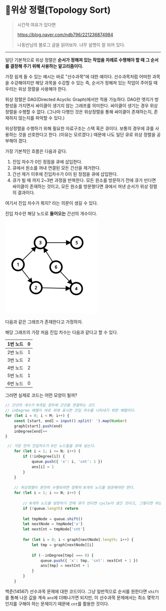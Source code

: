 # 🎅위상 정렬(Topology Sort)

> 시간적 여유가 있다면
>
> https://blog.naver.com/ndb796/221236874984
>
> 나동빈님의 블로그 글을 읽어보자. 너무 설명이 잘 되어 있다.

---

일단 기본적으로 위상 정렬은 **순서가 정해져 있는 작업을 차례로 수행해야 할 때 그 순서를 결정해 주기 위해 사용하는 알고리즘이다.** 

가장 쉽게 들 수 있는 예시는 바로 "선수과목"에 대한 예이다. 선수과목처럼 어떠한 과목을 수강해야지만 해당 과목을 수강할 수 있는 즉, 순서가 정해져 있는 작업이 주어질 때 우리는 위상 정렬을 사용해야 한다.

위상 정렬은 DAG(Directed Acyclic Graph)에서만 적용 가능하다. DAG란 엣지가 방향성을 가지면서 싸이클이 생기지 않는 그래프를 의미한다. 싸이클이 생기는 경우 위상 정렬을 수행할 수 없다. (그나마 다행인 것은 위상정렬을 통해 싸이클이 존재하는지, 존재하지 않는지를 파악할 수 있다.)

위상정렬을 수행하기 위해 필요한 자료구조는 스택 혹은 큐이다. 보통의 경우에 큐를 사용하는 것을 선호한다고 한다. (이유는 모르겠다.) 때문에 나도 일단 큐로 위상 정렬을 공부해야 겠다.

가장 기본적인 흐름은 다음과 같다.

1. 진입 차수가 0인 정점을 큐에 삽입한다.
2. 큐에서 원소를 꺼내 연결된 모든 간선을 제거한다.
3. 간선 제거 이후에 진입차수가 0이 된 정점을 큐에 삽입한다.
4. 큐가 빌 때 까지 2~3번 과정을 반복한다. 모든 원소를 방문하기 전에 큐가 빈다면 싸이클이 존재하는 것이고, 모든 원소를 방문했다면 큐에서 꺼낸 순서가 위상 정렬의 결과이다.

여기서 진입 차수가 뭐지? 라는 의문이 생길 수 있다.

진입 차수란 해당 노드로 **들어오는** 간선의 개수이다.

![graph](../assets/img/graph.png)

다음과 같은 그래프가 존재한다고 가정하자.

해당 그래프의 가장 처음 진입 차수는 다음과 같다고 할 수 있다.

| 1번 노드 |  0   |
| :------: | :--: |
| 2번 노드 |  1   |
| 3번 노드 |  2   |
| 4번 노드 |  2   |
| 5번 노드 |  1   |
| 6번 노드 |  0   |

그러면 실제로 코드는 어떤 모양이 될까?

```javascript
// 간선의 개수가 M개일 경우에 간선을 연결하는 코드
// inDegree 배열이 바로 위에 표시한 진입 차수를 나타내기 위한 배열이다.
for (let i = 0; i < M; i++) {
    const [start, end] = input().split(' ').map(Number)
    graph[start].push(end)
    inDegree[end]++
}
```

```javascript
 // 가장 먼저 진입차수가 0인 노드들을 큐에 넣는다. 
    for (let i = 1; i <= N; i++) {
        if (!inDegree[i]) {
            queue.push({ 'x': i, 'cnt': 1 })
            ans[i] = 1
        }
    }

    // 위상정렬이 완전히 수행되려면 정확히 N개의 노드를 방문해야만 한다.
    for (let i = 1; i <= N; i++) {

        // N개의 노드를 방문하기 전에 큐가 빈다면 cycle이 생긴 것이고, 그렇다면 위상정렬 할 수 없는 문제가 된다.
        if (!queue.length) return

        let tmpNode = queue.shift()
        let nextNode = tmpNode['x']
        let nextCnt = tmpNode['cnt']

        for (let i = 0; i < graph[nextNode].length; i++) {
            let tmp = graph[nextNode][i]

            if (--inDegree[tmp] === 0) {
                queue.push({ 'x': tmp, 'cnt': nextCnt + 1 })
                ans[tmp] = nextCnt + 1
            }
        }
    }
```

백준(14567) 선수과목 문제에 대한 코드이다. 그냥 일반적으로 순서를 원한다면 `shift`를 통해 나온 값을 계속 `ans`에 더해나가면 되지만, 이 선수과목 문제에서는 최소 몇학기인지를 구해야 하는 문제이기 때문에 `cnt`를 활용한 것이다. 